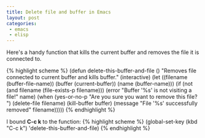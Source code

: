 ```yaml
---
title: Delete file and buffer in Emacs
layout: post
categories:
 - emacs
 - elisp
---
```


Here's a handy function that kills the current buffer and removes the
file it is connected to.

{% highlight scheme %}
(defun delete-this-buffer-and-file ()
  "Removes file connected to current buffer and kills buffer."
  (interactive)
  (let ((filename (buffer-file-name))
        (buffer (current-buffer))
        (name (buffer-name)))
    (if (not (and filename (file-exists-p filename)))
        (error "Buffer '%s' is not visiting a file!" name)
      (when (yes-or-no-p "Are you sure you want to remove this file? ")
        (delete-file filename)
        (kill-buffer buffer)
        (message "File '%s' successfully removed" filename)))))
{% endhighlight %}

I bound **C-c k** to the function:
{% highlight scheme %}
(global-set-key (kbd "C-c k") 'delete-this-buffer-and-file)
{% endhighlight %}

